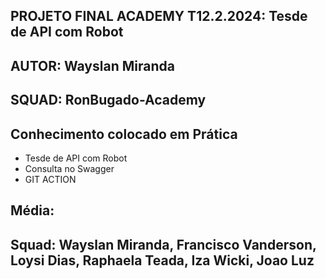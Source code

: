 ## PROJETO FINAL ACADEMY T12.2.2024: Tesde de API com Robot

## AUTOR: Wayslan Miranda

## SQUAD: RonBugado-Academy

## Conhecimento colocado em Prática
- Tesde de API com Robot
- Consulta no Swagger
- GIT ACTION

## Média:

## Squad: Wayslan Miranda, Francisco Vanderson, Loysi Dias, Raphaela Teada, Iza Wicki, Joao Luz
